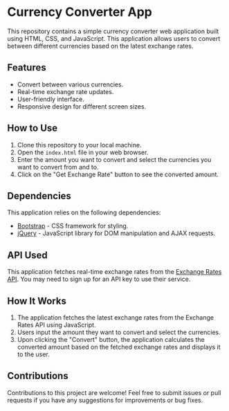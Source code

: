 # Currency Converter App

This repository contains a simple currency converter web application built using HTML, CSS, and JavaScript. This application allows users to convert between different currencies based on the latest exchange rates.

## Features

- Convert between various currencies.
- Real-time exchange rate updates.
- User-friendly interface.
- Responsive design for different screen sizes.

## How to Use

1. Clone this repository to your local machine.
2. Open the `index.html` file in your web browser.
3. Enter the amount you want to convert and select the currencies you want to convert from and to.
4. Click on the "Get Exchange Rate" button to see the converted amount.

## Dependencies

This application relies on the following dependencies:

- [Bootstrap](https://getbootstrap.com/) - CSS framework for styling.
- [jQuery](https://jquery.com/) - JavaScript library for DOM manipulation and AJAX requests.

## API Used

This application fetches real-time exchange rates from the [Exchange Rates API](https://cdn.jsdelivr.net/npm/@fawazahmed0/currency-api@2024-03-02/v1/currencies/eur.json). You may need to sign up for an API key to use their service.

## How It Works

1. The application fetches the latest exchange rates from the Exchange Rates API using JavaScript.
2. Users input the amount they want to convert and select the currencies.
3. Upon clicking the "Convert" button, the application calculates the converted amount based on the fetched exchange rates and displays it to the user.

## Contributions

Contributions to this project are welcome! Feel free to submit issues or pull requests if you have any suggestions for improvements or bug fixes.
